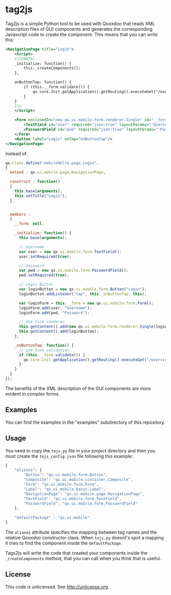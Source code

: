 tag2js
======

Tag2js is a simple Python tool to be used with Qooxdoo that reads XML
description files of GUI components and generates the corresponding Javascript
code to create the component. This means that you can write this:

```xml
<NavigationPage title="Login">
	<Script>
	<![CDATA[
	_initialize: function() {
		this._createComponents();
	},

	onButtonTap: function() {
		if (this.__form.validate()) {
			qx.core.Init.getApplication().getRouting().executeGet("/overview");
		}
	}
	]]>
	</Script>

	<Form enclosedIn="new qx.ui.mobile.form.renderer.Single" id="__form">
		<TextField id="user" required="json:true" layoutParams="'Username'"/>
		<PasswordField id="pwd" required="json:true" layoutParams="'Password'"/>
	</Form>
	<Button label="Login" onTap="onButtonTap"/>
</NavigationPage>
```

instead of:

```javascript
qx.Class.define("mobileHello.page.Login",
{
  extend : qx.ui.mobile.page.NavigationPage,

  construct : function()
  {
    this.base(arguments);
    this.setTitle("Login");
  },


  members :
  {
    __form: null,

    _initialize: function() {
      this.base(arguments);

      // Username
      var user = new qx.ui.mobile.form.TextField();
      user.setRequired(true);

      // Password
      var pwd = new qx.ui.mobile.form.PasswordField();
      pwd.setRequired(true);

      // Login Button
      var loginButton = new qx.ui.mobile.form.Button("Login");
      loginButton.addListener("tap", this._onButtonTap, this);

      var loginForm = this.__form = new qx.ui.mobile.form.Form();
      loginForm.add(user, "Username");
      loginForm.add(pwd, "Password");

      // Use form renderer
      this.getContent().add(new qx.ui.mobile.form.renderer.Single(loginForm));
      this.getContent().add(loginButton);
    },

    _onButtonTap: function() {
      // use form validation
      if (this.__form.validate()) {
        qx.core.Init.getApplication().getRouting().executeGet("/overview");
      }
    }
  }
});
```

The benefits of the XML description of the GUI components are more evident in
complex forms.

Examples
--------

You can find the examples in the "examples" subdirectory of this repository.

Usage
-----

You need to copy the `tojs.py` file in your project directory and then you must
create the `tojs_config.json` file following this example:

```javascript
{
    "aliases": {
        "Button": "qx.ui.mobile.form.Button",
        "Composite": "qx.ui.mobile.container.Composite",
        "Form": "qx.ui.mobile.form.Form",
        "Label": "qx.ui.mobile.basic.Label",
        "NavigationPage": "qx.ui.mobile.page.NavigationPage",
        "TextField": "qx.ui.mobile.form.TextField",
        "PasswordField": "qx.ui.mobile.form.PasswordField"
    },
    
    "defaultPackage" : "qx.ui.mobile"
}
```

The `aliases` attribute specifies the mapping between tag names and the
relative Qooxdoo constructor class. When `tojs.py` doesnt's spot a mapping it
tries to find the component inside the `defaultPackage`.

Tags2js will write the code that created your components inside the
`_createComponents` method, that you can call when you think that is useful.

License
-------

This code is unlicensed. See http://unlicense.org.


